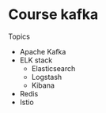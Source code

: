 # Course kafka

Topics
* Apache Kafka
* ELK stack
  * Elasticsearch
  * Logstash
  * Kibana
* Redis
* Istio

